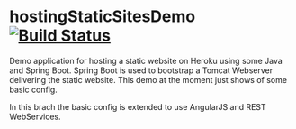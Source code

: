 # hostingStaticSitesDemo [![Build Status](https://travis-ci.org/Endron/hostingStaticSitesDemo.svg?branch=angular_with_rest_backend)](https://travis-ci.org/Endron/hostingStaticSitesDemo)
Demo application for hosting a static website on Heroku using some Java and Spring Boot. 
Spring Boot is used to bootstrap a Tomcat Webserver delivering the static website.
This demo at the moment just shows of some basic config.

In this brach the basic config is extended to use AngularJS and REST WebServices.

